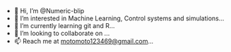 - 👋 Hi, I’m @Numeric-blip
- 👀 I’m interested in Machine Learning, Control systems and simulations...
- 🌱 I’m currently learning git and R...
- 💞️ I’m looking to collaborate on ...
- 📫 Reach me at motomoto123469@gmail.com...

<!---
Numeric-blip/Numeric-blip is a ✨ special ✨ repository because its `README.md` (this file) appears on your GitHub profile.
You can click the Preview link to take a look at your changes.
--->
